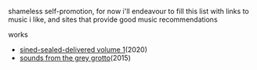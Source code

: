 shameless self-promotion, for now
i'll endeavour to fill this list with links to music i like, and sites that provide good music recommendations

works
- [sined-sealed-delivered volume 1](https://pulsewidth.bandcamp.com/album/sined-sealed-delivered-volume-1)(2020)
- [sounds from the grey grotto](https://pulsewidth.bandcamp.com/album/songs-from-the-grey-grotto)(2015)
